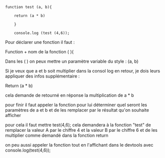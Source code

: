 

```
function test (a, b){

    return (a * b)

    }

    console.log (test (4,6));
```

Pour déclarer une fonction il faut : 

Function + nom de la fonction ( ){

Dans les ( ) on peux mettre un paramètre variable du style : (a, b)

Si je veux que a et b soit multiplier dans la consol log en retour, je dois leurs appliquer des infos supplémentaire : 

Return  (a * b)

cela demande de retourné en réponse la multiplication de a * b 

pour finir il faut appeler la fonction pour lui déterminer quel seront les paramètres de a et b et de les remplacer par le résultat qu'on souhaite afficher

pour cela il faut mettre test(4,6); cela demandera à la fonction "test" de remplacer la valeur A par le chiffre 4 et la valeur B par le chiffre 6  et de les multiplier comme demandé dans la fonction return

on peu aussi appeler la fonction tout en l'affichant dans le devtools avec console.log(test(4,6));

